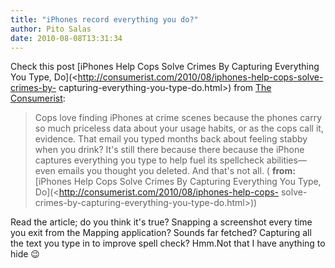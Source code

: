 ```yaml
---
title: "iPhones record everything you do?"
author: Pito Salas
date: 2010-08-08T13:31:34
---
```




Check this post [iPhones Help Cops Solve Crimes By Capturing Everything You
Type, Do](<http://consumerist.com/2010/08/iphones-help-cops-solve-crimes-by-
capturing-everything-you-type-do.html>) from [The
Consumerist](<http://consumerist.com/index.xml>):

> Cops love finding iPhones at crime scenes because the phones carry so much
> priceless data about your usage habits, or as the cops call it, evidence.
> That email you typed months back about feeling stabby when you drink? It's
> still there because there because the iPhone captures everything you type to
> help fuel its spellcheck abilities—even emails you thought you deleted. And
> that's not all. ( **from:**[iPhones Help Cops Solve Crimes By Capturing
> Everything You Type, Do](<http://consumerist.com/2010/08/iphones-help-cops-
> solve-crimes-by-capturing-everything-you-type-do.html>))

Read the article; do you think it's true? Snapping a screenshot every time you
exit from the Mapping application? Sounds far fetched? Capturing all the text
you type in to improve spell check? Hmm.Not that I have anything to hide 😉


